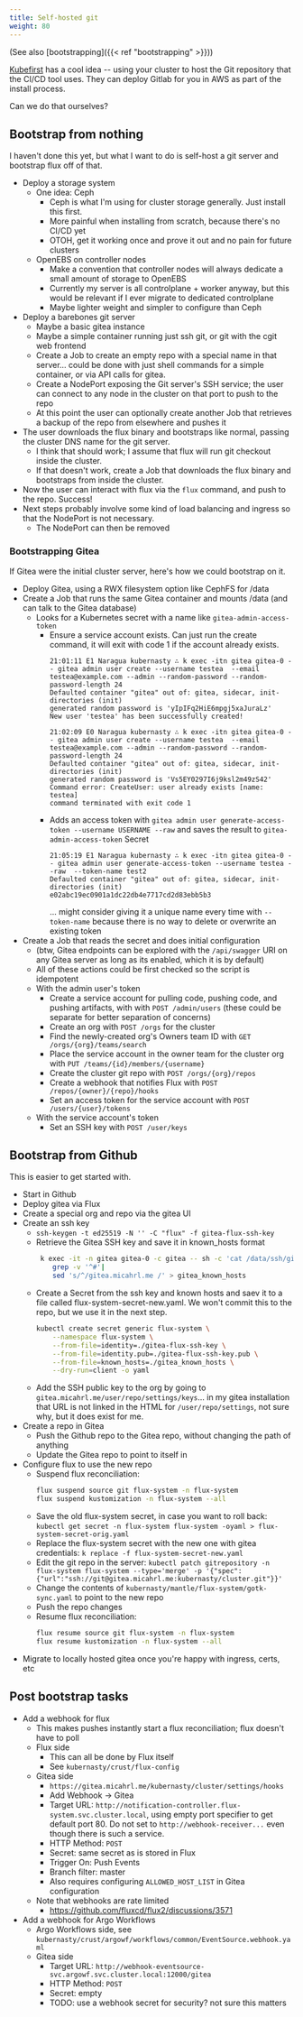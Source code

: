 ```yaml
---
title: Self-hosted git
weight: 80
---
```


(See also [bootstrapping]({{< ref "bootstrapping" >}}))

[Kubefirst](https://kubefirst.io/) has a cool idea --
using your cluster to host the Git repository that the CI/CD tool uses.
They can deploy Gitlab for you in AWS as part of the install process.

Can we do that ourselves?

## Bootstrap from nothing

I haven't done this yet, but what I want to do is self-host a git server and bootstrap flux off of that.

* Deploy a storage system
  * One idea: Ceph
    * Ceph is what I'm using for cluster storage generally. Just install this first.
    * More painful when installing from scratch, because there's no CI/CD yet
    * OTOH, get it working once and prove it out and no pain for future clusters
  * OpenEBS on controller nodes
    * Make a convention that controller nodes will always dedicate a small amount of storage to OpenEBS
    * Currently my server is all controlplane + worker anyway, but this would be relevant if I ever migrate to dedicated controlplane
    * Maybe lighter weight and simpler to configure than Ceph
* Deploy a barebones git server
  * Maybe a basic gitea instance
  * Maybe a simple container running just ssh git, or git with the cgit web frontend
  * Create a Job to create an empty repo with a special name in that server...
    could be done with just shell commands for a simple container,
    or via API calls for gitea.
  * Create a NodePort exposing the Git server's SSH service;
    the user can connect to any node in the cluster on that port to push to the repo
  * At this point the user can optionally create another Job that retrieves a backup of the repo from elsewhere and pushes it
* The user downloads the flux binary and bootstraps like normal, passing the cluster DNS name for the git server.
  * I think that should work; I assume that flux will run git checkout inside the cluster.
  * If that doesn't work, create a Job that downloads the flux binary and bootstraps from inside the cluster.
* Now the user can interact with flux via the `flux` command, and push to the repo. Success!
* Next steps probably involve some kind of load balancing and ingress so that the NodePort is not necessary.
  * The NodePort can then be removed

### Bootstrapping Gitea

If Gitea were the initial cluster server, here's how we could bootstrap on it.

* Deploy Gitea, using a RWX filesystem option like CephFS for /data
* Create a Job that runs the same Gitea container and mounts /data (and can talk to the Gitea database)
  * Looks for a Kubernetes secret with a name like `gitea-admin-access-token`
    * Ensure a service account exists.
      Can just run the create command, it will exit with code 1 if the account already exists.
      ```text
      21:01:11 E1 Naragua kubernasty ∴ k exec -itn gitea gitea-0 -- gitea admin user create --username testea  --email testea@example.com --admin --random-password --random-password-length 24
      Defaulted container "gitea" out of: gitea, sidecar, init-directories (init)
      generated random password is 'yIpIFq2HiE6mpgj5xaJuraLz'
      New user 'testea' has been successfully created!

      21:02:09 E0 Naragua kubernasty ∴ k exec -itn gitea gitea-0 -- gitea admin user create --username testea  --email testea@example.com --admin --random-password --random-password-length 24
      Defaulted container "gitea" out of: gitea, sidecar, init-directories (init)
      generated random password is 'Vs5EY0297I6j9ksl2m49zS42'
      Command error: CreateUser: user already exists [name: testea]
      command terminated with exit code 1
      ```
    * Adds an access token with `gitea admin user generate-access-token --username USERNAME --raw`
      and saves the result to `gitea-admin-access-token` Secret
      ```text
      21:05:19 E1 Naragua kubernasty ∴ k exec -itn gitea gitea-0 -- gitea admin user generate-access-token --username testea --raw  --token-name test2
      Defaulted container "gitea" out of: gitea, sidecar, init-directories (init)
      e02abc19ec0901a1dc22db4e7717cd2d83ebb5b3
      ```
      ... might consider giving it a unique name every time with `--token-name` because there is no way to delete or overwrite an existing token
* Create a Job that reads the secret and does initial configuration
  * (btw, Gitea endpoints can be explored with the `/api/swagger` URI on any Gitea server as long as its enabled, which it is by default)
  * All of these actions could be first checked so the script is idempotent
  * With the admin user's token
    * Create a service account for pulling code, pushing code, and pushing artifacts, with with `POST /admin/users`
      (these could be separate for better separation of concerns)
    * Create an org with `POST /orgs` for the cluster
    * Find the newly-created org's Owners team ID with `GET /orgs/{org}/teams/search`
    * Place the service account in the owner team for the cluster org with `PUT /teams/{id}/members/{username}`
    * Create the cluster git repo with `POST /orgs/{org}/repos`
    * Create a webhook that notifies Flux with `POST /repos/{owner}/{repo}/hooks`
    * Set an access token for the service account with `POST /users/{user}/tokens`
  * With the service account's token
    * Set an SSH key with `POST /user/keys`

## Bootstrap from Github

This is easier to get started with.

* Start in Github
* Deploy gitea via Flux
* Create a special org and repo via the gitea UI
* Create an ssh key
  * `ssh-keygen -t ed25519 -N '' -C "flux" -f gitea-flux-ssh-key`
  * Retrieve the Gitea SSH key and save it in known_hosts format
    ```sh
     k exec -it -n gitea gitea-0 -c gitea -- sh -c 'cat /data/ssh/gitea.ed25519.pub' |
        grep -v '^#'|
        sed 's/^/gitea.micahrl.me /' > gitea_known_hosts
    ```
  * Create a Secret from the ssh key and known hosts and saev it to a file called flux-system-secret-new.yaml.
    We won't commit this to the repo, but we use it in the next step.
    ```sh
    kubectl create secret generic flux-system \
        --namespace flux-system \
        --from-file=identity=./gitea-flux-ssh-key \
        --from-file=identity.pub=./gitea-flux-ssh-key.pub \
        --from-file=known_hosts=./gitea_known_hosts \
        --dry-run=client -o yaml
    ```
  * Add the SSH public key to the org by going to `gitea.micahrl.me/user/repo/settings/keys`...
    in my gitea installation that URL is not linked in the HTML for `/user/repo/settings`,
    not sure why, but it does exist for me.
* Create a repo in Gitea
  * Push the Github repo to the Gitea repo, without changing the path of anything
  * Update the Gitea repo to point to itself in
* Configure flux to use the new repo
  * Suspend flux reconciliation:
    ```sh
    flux suspend source git flux-system -n flux-system
    flux suspend kustomization -n flux-system --all
    ```
  * Save the old flux-system secret, in case you want to roll back:
    `kubectl get secret -n flux-system flux-system -oyaml > flux-system-secret-orig.yaml`
  * Replace the flux-system secret with the new one with gitea credentials:
    `k replace -f flux-system-secret-new.yaml`
  * Edit the git repo in the server:
    `kubectl patch gitrepository -n flux-system flux-system --type='merge' -p '{"spec":{"url":"ssh://git@gitea.micahrl.me:kubernasty/cluster.git"}}'`
  * Change the contents of `kubernasty/mantle/flux-system/gotk-sync.yaml` to point to the new repo
  * Push the repo changes
  * Resume flux reconciliation:
    ```sh
    flux resume source git flux-system -n flux-system
    flux resume kustomization -n flux-system --all
    ```
* Migrate to locally hosted gitea once you're happy with ingress, certs, etc

## Post bootstrap tasks

* Add a webhook for flux
  * This makes pushes instantly start a flux reconciliation; flux doesn't have to poll
  * Flux side
    * This can all be done by Flux itself
    * See `kubernasty/crust/flux-config`
  * Gitea side
    * `https://gitea.micahrl.me/kubernasty/cluster/settings/hooks`
    * Add Webhook -> Gitea
    * Target URL: `http://notification-controller.flux-system.svc.cluster.local`,
      using empty port specifier to get default port 80.
      Do not set to `http://webhook-receiver...` even though there is such a service.
    * HTTP Method: `POST`
    * Secret: same secret as is stored in Flux
    * Trigger On: Push Events
    * Branch filter: master
    * Also requires configuring `ALLOWED_HOST_LIST` in Gitea configuration
  * Note that webhooks are rate limited
    * <https://github.com/fluxcd/flux2/discussions/3571>
* Add a webhook for Argo Workflows
  * Argo Workflows side, see `kubernasty/crust/argowf/workflows/common/EventSource.webhook.yaml`
  * Gitea side
    * Target URL: `http://webhook-eventsource-svc.argowf.svc.cluster.local:12000/gitea`
    * HTTP Method: `POST`
    * Secret: empty
    * TODO: use a webhook secret for security? not sure this matters
